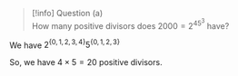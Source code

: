 > [!info] Question (a)  
> How many positive divisors does $2000 = 2^45^3$ have?

We have $2^{\{0,1,2,3,4\}}5^{\{0,1,2,3\}}$

So, we have $4\times5=20$ positive divisors.
